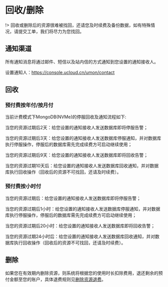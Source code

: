 # 回收/删除

!> 回收或删除后的资源很难被找回，还请您及时续费及备份数据，如有特殊情况，请提交工单，我们将尽力为您找回。

## 通知渠道

所有通知消息将通过邮件、短信以及站内信的方式通知到您设置的通知接收人。

设置通知人：<https://console.ucloud.cn/umon/contact>

## 回收
### 预付费按年付/按月付

当前计费模式下MongoDB(NVMe)的停服回收及通知流程如下:

当您的资源过期后2天：给您设置的通知接收人发送数据库即将停服告警；

当您的资源过期后3天：给您设置的通知接收人发送数据库停服通知，并对数据库执行停服操作，停服后的数据库需先完成续费方可启动继续使用；

当您的资源过期后9天：给您设置的通知接收人发送数据库即将回收告警；

当您的资源过期10天后：给您设置的通知接收人发送数据库回收通知，并对数据库执行回收操作（回收后的资源不可找回，还请及时续费）。

### 预付费按小时付

当您的资源过期后：给您设置的通知接收人发送数据库即将停服告警；

当您的资源过期后1小时：给您设置的通知接收人发送数据库停服通知，并对数据库执行停服操作，停服后的数据库需先完成续费方可启动继续使用；

当您的资源过期后20小时：给您设置的通知接收人发送数据库即将回收告警；

当您的资源过期24小时后：给您设置的通知接收人发送数据库回收通知，并对数据库执行回收操作（回收后的资源不可找回，还请及时续费）。

## 删除

如果您在有效期内删除资源，则系统将根据您的使用时长扣除费用，退还剩余的预付金额至您的账户，具体退费规则见[删除资源退费](https://docs.ucloud.cn/charge/refund)。




